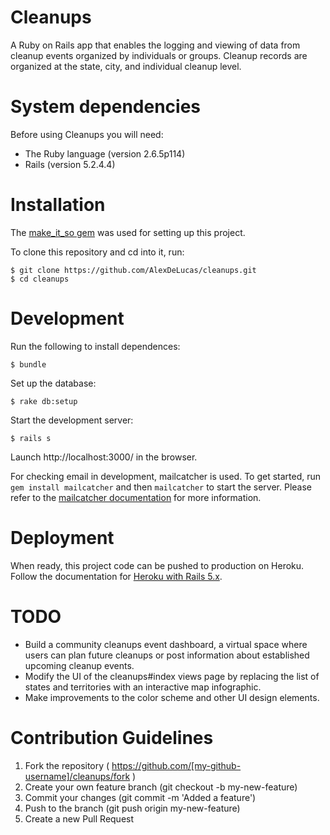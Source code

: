 # Cleanups

A Ruby on Rails app that enables the logging and viewing of data from cleanup events organized by individuals or groups. Cleanup records are organized at the state, city, and individual cleanup level.  

# System dependencies

Before using Cleanups you will need:

* The Ruby language (version 2.6.5p114)
* Rails (version 5.2.4.4)

# Installation 

The [make_it_so gem](https://github.com/LaunchAcademy/make_it_so) was used for setting up this project.

To clone this repository and cd into it, run: 
    
    $ git clone https://github.com/AlexDeLucas/cleanups.git
    $ cd cleanups

# Development

Run the following to install dependences:

    $ bundle

Set up the database:

    $ rake db:setup

Start the development server:

    $ rails s

Launch http://localhost:3000/ in the browser.

For checking email in development, mailcatcher is used. To get started, run `gem install mailcatcher` and then `mailcatcher` to start the server. Please refer to the [mailcatcher documentation](https://mailcatcher.me) for more information.

# Deployment

When ready, this project code can be pushed to production on Heroku. Follow the documentation for [Heroku with Rails 5.x](https://devcenter.heroku.com/articles/getting-started-with-rails5).

# TODO

* Build a community cleanups event dashboard, a virtual space where users can plan future cleanups or post information about established upcoming cleanup events.
* Modify the UI of the cleanups#index views page by replacing the list of states and territories with an interactive map infographic.
* Make improvements to the color scheme and other UI design elements.      

# Contribution Guidelines

1. Fork the repository ( https://github.com/[my-github-username]/cleanups/fork )
2. Create your own feature branch (git checkout -b my-new-feature)
3. Commit your changes (git commit -m 'Added a feature')  
4. Push to the branch (git push origin my-new-feature)
5. Create a new Pull Request  
